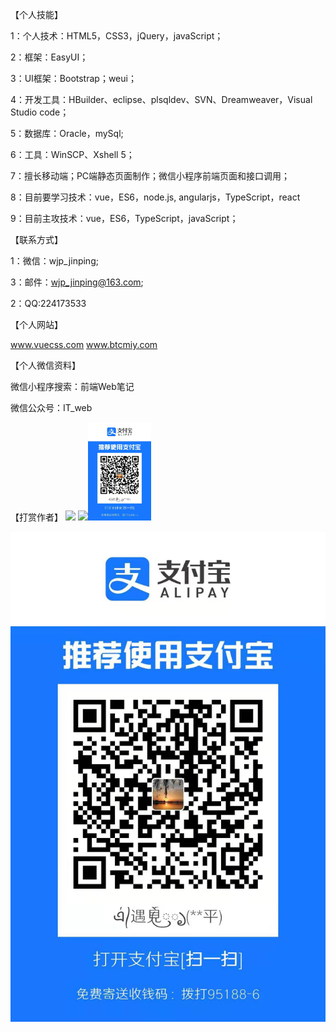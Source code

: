 【个人技能】

1：个人技术：HTML5，CSS3，jQuery，javaScript；

2：框架：EasyUI；

3：UI框架：Bootstrap；weui；

4：开发工具：HBuilder、eclipse、plsqldev、SVN、Dreamweaver，Visual Studio code；

5：数据库：Oracle，mySql;

6：工具：WinSCP、Xshell 5；

7：擅长移动端；PC端静态页面制作；微信小程序前端页面和接口调用；

8：目前要学习技术：vue，ES6，node.js, angularjs，TypeScript，react

9：目前主攻技术：vue，ES6，TypeScript，javaScript；





【联系方式】 

1：微信：wjp_jinping;

3：邮件：wjp_jinping@163.com;

2：QQ:224173533






【个人网站】

www.vuecss.com www.btcmiy.com









【个人微信资料】

微信小程序搜索：前端Web笔记

微信公众号：IT_web


【打赏作者】
![](./Reward/wenxin.jpg)
<img src="./Reward/wenixn.jpg" style="max-width: 20%;"><img src="./Reward/zhifubao.jpg" style="max-width: 20%;">




![](./Reward/zhifubao.jpg)
